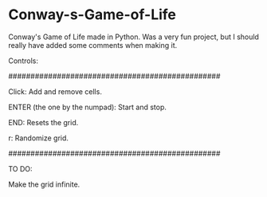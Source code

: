 # Conway-s-Game-of-Life
Conway's Game of Life made in Python. Was a very fun project, but I should really have added some comments when making it.




Controls:

################################################

Click: Add and remove cells.                   

                                               

ENTER (the one by the numpad): Start and stop. 

                                               

END: Resets the grid.                          

                                               

r: Randomize grid.                             

################################################




TO DO:

Make the grid infinite.
